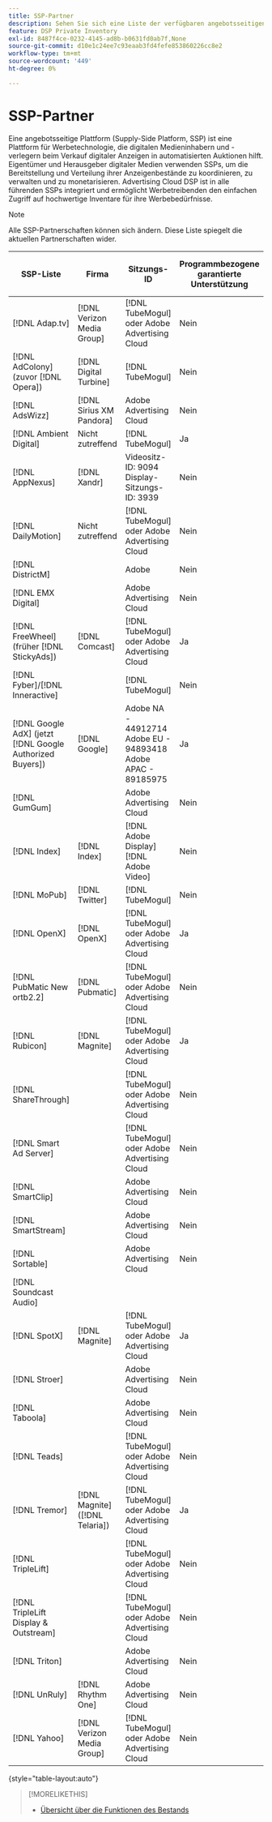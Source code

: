 ```yaml
---
title: SSP-Partner
description: Sehen Sie sich eine Liste der verfügbaren angebotsseitigen Plattformen (SSP) und offenen Austauschpartner an.
feature: DSP Private Inventory
exl-id: 8487f4ce-0232-4145-ad8b-b0631fd0ab7f,None
source-git-commit: d10e1c24ee7c93eaab3fd4fefe853860226cc8e2
workflow-type: tm+mt
source-wordcount: '449'
ht-degree: 0%

---
```


# SSP-Partner

Eine angebotsseitige Plattform (Supply-Side Platform, SSP) ist eine Plattform für Werbetechnologie, die digitalen Medieninhabern und -verlegern beim Verkauf digitaler Anzeigen in automatisierten Auktionen hilft. Eigentümer und Herausgeber digitaler Medien verwenden SSPs, um die Bereitstellung und Verteilung ihrer Anzeigenbestände zu koordinieren, zu verwalten und zu monetarisieren. Advertising Cloud DSP ist in alle führenden SSPs integriert und ermöglicht Werbetreibenden den einfachen Zugriff auf hochwertige Inventare für ihre Werbebedürfnisse.

>[!NOTE]
>
>Alle SSP-Partnerschaften können sich ändern. Diese Liste spiegelt die aktuellen Partnerschaften wider.

| SSP-Liste | Firma | Sitzungs-ID | Programmbezogene garantierte Unterstützung | Region | Unterstützte Währung | Video Desktop | Video Mobile | Video CTV | Display Desktop | Mobile anzeigen | Native Anzeige | Audio Desktop und Mobilgerät |
|--- |--- |--- |--- |--- |--- |--- |--- |--- |--- |--- |--- |--- |
| [!DNL Adap.tv] | [!DNL Verizon Media Group] | [!DNL TubeMogul] oder Adobe Advertising Cloud | Nein | Global | USD | X | X | X |  |  |  |  |
| [!DNL AdColony] (zuvor  [!DNL Opera]) | [!DNL Digital Turbine] | [!DNL TubeMogul] | Nein | Global | USD |  | x |  |  |  |  |  |
| [!DNL AdsWizz] | [!DNL Sirius XM Pandora] | Adobe Advertising Cloud | Nein | Global | USD, EUR, GBP |  |  |  |  |  |  | x |
| [!DNL Ambient Digital] | Nicht zutreffend | [!DNL TubeMogul] | Ja | SEA | USD |  | x |  | x |  |  | x |
| [!DNL AppNexus] | [!DNL Xandr] | Videositz-ID: 9094<br>Display-Sitzungs-ID: 3939 | Nein | Global | USD | x | x | x | x | x |  |  |
| [!DNL DailyMotion] | Nicht zutreffend | [!DNL TubeMogul] oder Adobe Advertising Cloud | Nein | US + EMEA | USD, EUR | x | x | x |  |  |  |  |
| [!DNL DistrictM] |  | Adobe | Nein | US/CA | USD |  |  |  | x | x |  |  |
| [!DNL EMX Digital] |  | Adobe Advertising Cloud | Nein | US/CA | USD | x | x | x |  |  |  |  |
| [!DNL FreeWheel] (früher  [!DNL StickyAds]) | [!DNL Comcast] | [!DNL TubeMogul] oder Adobe Advertising Cloud | Ja | Global | USD, EUR, AUD, GBP | x | x | x |  |  |  |  |
| [!DNL Fyber]/[!DNL Inneractive] |  | [!DNL TubeMogul] | Nein | Global | USD | x | x |  |  |  |  |  |
| [!DNL Google AdX] (jetzt  [!DNL Google Authorized Buyers]) | [!DNL Google] | Adobe NA - 44912714<br>Adobe EU - 94893418<br>Adobe APAC - 89185975 | Ja | Global | USD, BRL | x | x | x | x | x |  | x |
| [!DNL GumGum] |  | Adobe Advertising Cloud | Nein | US/CA | USD | x | x |  | x | x |  |  |
| [!DNL Index] | [!DNL Index] | [!DNL Adobe Display]<br>[!DNL Adobe Video] | Nein | Global | USD | x | x | x | x | x |  |  |
| [!DNL MoPub] | [!DNL Twitter] | [!DNL TubeMogul] | Nein | Global | USD |  | x |  |  |  |  |  |
| [!DNL OpenX] | [!DNL OpenX] | [!DNL TubeMogul] oder Adobe Advertising Cloud | Ja | Global | USD | x |  |  | x | x |  |  |
| [!DNL PubMatic New ortb2.2] | [!DNL Pubmatic] | [!DNL TubeMogul] oder Adobe Advertising Cloud | Nein | Global | USD | x | x | x | x | x |  |  |
| [!DNL Rubicon] | [!DNL Magnite] | [!DNL TubeMogul] oder Adobe Advertising Cloud | Ja | Global | USD | x | x | x | x | x |  | x |
| [!DNL ShareThrough] |  | [!DNL TubeMogul] oder Adobe Advertising Cloud | Nein | Global | USD | x | x |  | x | x | x |  |
| [!DNL Smart Ad Server] |  | [!DNL TubeMogul] oder Adobe Advertising Cloud | Nein | Global | USD, EUR | x | x |  | x | x |  |  |
| [!DNL SmartClip] |  | Adobe Advertising Cloud | Nein | EMEA | Alle Währungen | x | x | x | x | x |  |  |
| [!DNL SmartStream] |  | Adobe Advertising Cloud | Nein | EMEA | EUR, USD | x | x |  |  |  |  |  |
| [!DNL Sortable] |  | Adobe Advertising Cloud | Nein | CA | USD |  |  |  | x | x |  |  |
| [!DNL Soundcast Audio] |  |  |  |  |  |  |  |  |  |  |  |  |
| [!DNL SpotX] | [!DNL Magnite] | [!DNL TubeMogul] oder Adobe Advertising Cloud | Ja | Global | USD | x | x | x |  |  |  |  |
| [!DNL Stroer] |  | Adobe Advertising Cloud | Nein | EMEA | USD | x | x |  | x | x |  |  |
| [!DNL Taboola] |  | Adobe Advertising Cloud | Nein | US/CA | USD | x | x |  |  |  |  |  |
| [!DNL Teads] |  | [!DNL TubeMogul] oder Adobe Advertising Cloud | Nein | Outputvideo = Global<br>Anzeige = NA + EMEA | USD | x | x |  | x | x |  |  |
| [!DNL Tremor] | [!DNL Magnite] ([!DNL Telaria]) | [!DNL TubeMogul] oder Adobe Advertising Cloud | Ja | Global | AUD, USD | x | x | x |  |  |  |  |
| [!DNL TripleLift] |  | [!DNL TubeMogul] oder Adobe Advertising Cloud | Nein | Global | USD |  |  |  |  |  | x |  |
| [!DNL TripleLift Display & Outstream] |  | [!DNL TubeMogul] oder Adobe Advertising Cloud | Nein | Global | USD | x | x |  | x | x |  |  |
| [!DNL Triton] |  | Adobe Advertising Cloud | Nein | Global | USD |  |  |  |  |  |  | x |
| [!DNL UnRuly] | [!DNL Rhythm One] | Adobe Advertising Cloud | Nein | US + EMEA | USD | x | x |  |  |  |  |  |
| [!DNL Yahoo] | [!DNL Verizon Media Group] | [!DNL TubeMogul] oder Adobe Advertising Cloud | Nein | Global | USD |  |  |  | x | x |  |  |

{style=&quot;table-layout:auto&quot;}

>[!MORELIKETHIS]
>
>* [Übersicht über die Funktionen des Bestands](inventory-overview.md)

